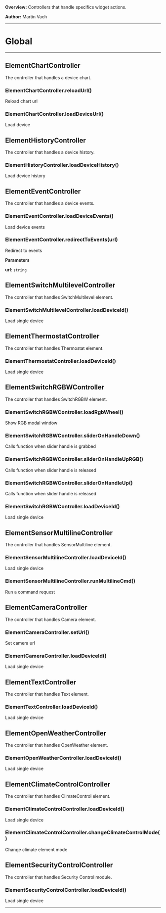 **Overview:** Controllers that handle specifics widget actions.



**Author:** Martin Vach




* * *

# Global





* * *

## ElementChartController
The controller that handles a device chart.

### ElementChartController.reloadUrl() 

Reload chart url


### ElementChartController.loadDeviceUrl() 

Load device



## ElementHistoryController
The controller that handles a device history.

### ElementHistoryController.loadDeviceHistory() 

Load device history



## ElementEventController
The controller that handles a device events.

### ElementEventController.loadDeviceEvents() 

Load device events


### ElementEventController.redirectToEvents(url) 

Redirect to events

**Parameters**

**url**: `string`



## ElementSwitchMultilevelController
The controller that handles SwitchMultilevel element.

### ElementSwitchMultilevelController.loadDeviceId() 

Load single device



## ElementThermostatController
The controller that handles Thermostat element.

### ElementThermostatController.loadDeviceId() 

Load single device



## ElementSwitchRGBWController
The controller that handles SwitchRGBW element.

### ElementSwitchRGBWController.loadRgbWheel() 

Show RGB modal window


### ElementSwitchRGBWController.sliderOnHandleDown() 

Calls function when slider handle is grabbed


### ElementSwitchRGBWController.sliderOnHandleUpRGB() 

Calls function when slider handle is released


### ElementSwitchRGBWController.sliderOnHandleUp() 

Calls function when slider handle is released


### ElementSwitchRGBWController.loadDeviceId() 

Load single device



## ElementSensorMultilineController
The controller that handles SensorMultiline element.

### ElementSensorMultilineController.loadDeviceId() 

Load single device


### ElementSensorMultilineController.runMultilineCmd() 

Run a command request



## ElementCameraController
The controller that handles Camera element.

### ElementCameraController.setUrl() 

Set camera url


### ElementCameraController.loadDeviceId() 

Load single device



## ElementTextController
The controller that handles Text element.

### ElementTextController.loadDeviceId() 

Load single device



## ElementOpenWeatherController
The controller that handles OpenWeather element.

### ElementOpenWeatherController.loadDeviceId() 

Load single device



## ElementClimateControlController
The controller that handles ClimateControl element.

### ElementClimateControlController.loadDeviceId() 

Load single device


### ElementClimateControlController.changeClimateControlMode() 

Change climate element mode



## ElementSecurityControlController
The controller that handles Security Control  module.

### ElementSecurityControlController.loadDeviceId() 

Load single device




* * *
